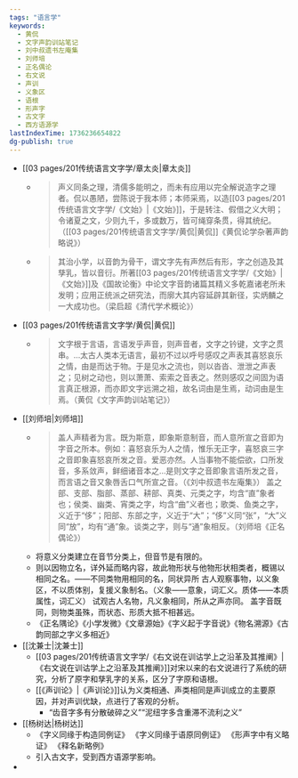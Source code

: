 ```yaml
---
tags: "语言学"
keywords:
  - 黄侃
  - 文字声韵训站笔记
  - 刘中叔遗书左庵集
  - 刘师培
  - 正名偶论
  - 右文说
  - 声训
  - 义象区
  - 语根
  - 形声字
  - 古文字
  - 西方语源学
lastIndexTime: 1736236654822
dg-publish: true
---
```

- [[03 pages/201传统语言文字学/章太炎\|章太炎]]
	- > 声义同条之理，清儒多能明之，而未有应用以完全解说造字之理者。侃以愚陋，尝陈说于我本师；本师采焉，以造[[03 pages/201传统语言文字学/《文始》\|《文始》]]，于是转注、假借之义大明；令诸夏之文，少则九千，多或数万，皆可绳穿条贯，得其统纪。（[[03 pages/201传统语言文字学/黄侃\|黄侃]]《黄侃论学杂著声韵略说》）
	- >其治小学，以音韵为骨干，谓文字先有声然后有形，字之创造及其孳乳，皆以音衍。所著[[03 pages/201传统语言文字学/《文始》\|《文始》]]及《国故论衡》中论文字音韵诸篇其精义多乾嘉诸老所未发明；应用正统派之研究法，而廓大其内容延辟其新径，实炳麟之一大成功也。（梁启超《清代学术概论》）
- [[03 pages/201传统语言文字学/黄侃\|黄侃]]
	- > 文字根于言语，言语发乎声音，则声音者，文字之钤键，文字之贯串。…太古人类本无语言，最初不过以呼号感叹之声表其喜怒哀乐之情，由是而达于物。于是见水之流也，则以沓沓、泄泄之声表之；见树之动也，则以萧萧、索索之音表之。然则感叹之间固为语言真正根源，而亦即文字远溯之祖，故名词由是生焉，动词由是生焉。（黄侃《文字声韵训站笔记》）
- [[刘师培\|刘师培]]
	- >盖人声精者为言。既为斯意，即象斯意制音，而人意所宣之音即为字音之所本。例如：喜怒哀乐为人之情，惟乐无正字，喜怒哀三字之音即象喜怒哀所发之音。爱恶亦然。人当事物不能偿欲，口所发音，多系敛声，鲜细诸音本之…是则文字之音即象言语所发之音，而言语之音又象唇舌口气所宣之音。（《刘中叔遗书左庵集》）
	  盖之部、支部、脂部、蒸部、耕部、真类、元类之字，均含“直”象者也；侯类、幽类、宵类之字，均含“曲”义者也；歌类、鱼类之字，义近于“侈”；阳部、东部之字，义近于“大”；“侈”义同“张”，“大”义同“放”，均有“通”象。谈类之字，则与“通”象相反。（刘师培《正名偶论》）
	- 将意义分类建立在音节分类上，但音节是有限的。​
	- 则以因物立名，详外延而略内容，故此物形状与他物形状相类者，概锡以相同之名。——不同类物用相同的名，同状异所
	  古人观察事物，以义象区，不以质体别，复援义象制名。（义象——意象，词汇义。质体——本质属性，词汇义）
	  试观古人名物，凡义象相同，所从之声亦同。
	  盖字音既同，则物类虽殊，而状态、形质大抵不相甚远。
	- 《正名隅论》《小学发微》《文章源始》《字义起于字音说》《物名溯源》《古韵同部之字义多相近》
- [[沈兼士\|沈兼士]]
	- [[03 pages/201传统语言文字学/《右文说在训诂学上之沿革及其推阐》\|《右文说在训诂学上之沿革及其推阐》]]对宋以来的右文说进行了系统的研究，分析了原字和孳乳字的关系，区分了字原和语根。
	- [[《声训论》\|《声训论》]]认为义类相通、声类相同是声训成立的主要原因，并对声训优缺，点进行了客观的分析。
		- “齿音字多有分散破碎之义”“泥纽字多含重滞不流利之义”
- [[杨树达\|杨树达]]
	- 《字义同缘于构造同例证》
	  《字义同缘于语原同例证》
	  《形声字中有义略证》
	  《释名新略例》
	- 引入古文字，受到西方语源学影响。
-